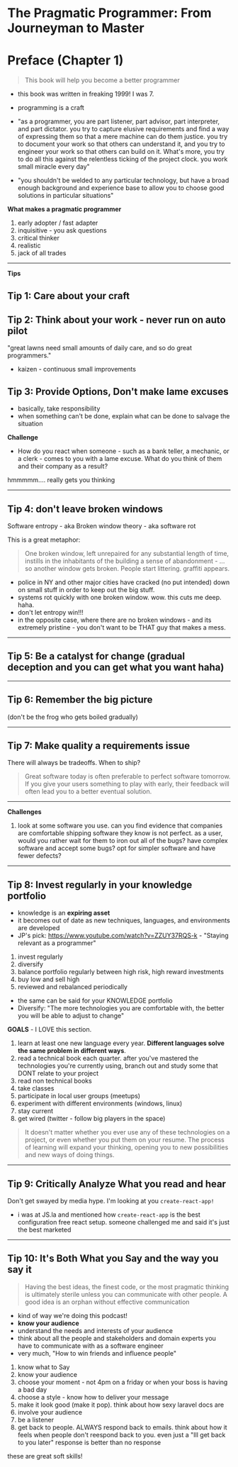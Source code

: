 # The Pragmatic Programmer: From Journeyman to Master

# Preface (Chapter 1)

> This book will help you become a better programmer

* this book was written in freaking 1999! I was 7.

* programming is a craft
* "as a programmer, you are part listener, part advisor, part interpreter, and part dictator. you try to capture elusive requirements and find a way of expressing them so that a mere machine can do them justice. you try to document your work so that others can understand it, and you try to engineer your work so that others can build on it. What's more, you try to do all this against the relentless ticking of the project clock. you work small miracle every day"
* "you shouldn't be welded to any particular technology, but have a broad enough background and experience base to allow you to choose good solutions in particular situations"

__What makes a pragmatic programmer__

1. early adopter / fast adapter
2. inquisitive - you ask questions
3. critical thinker
4. realistic
5. jack of all trades

---

__Tips__

## Tip 1: Care about your craft
## Tip 2: Think about your work - never run on auto pilot

"great lawns need small amounts of daily care, and so do great programmers."

* kaizen - continuous small improvements

## Tip 3: Provide Options, Don't make lame excuses

* basically, take responsibility
* when something can't be done, explain what can be done to salvage the situation

__Challenge__

* How do you react when someone - such as a bank teller, a mechanic, or a clerk - comes to you with a lame excuse. What do you think of them and their company as a result?

hmmmmm.... really gets you thinking

---

## Tip 4: don't leave broken windows

Software entropy - aka Broken window theory - aka software rot

This is a great metaphor:

> One broken window, left unrepaired for any substantial length of time, instills in the inhabitants of the building a sense of abandonment - ... so another window gets broken. People start littering. graffiti appears.

* police in NY and other major cities have cracked (no put intended) down on small stuff in order to keep out the big stuff.
* systems rot quickly with one broken window. wow. this cuts me deep. haha.
* don't let entropy win!!!
* in the opposite case, where there are no broken windows - and its extremely pristine - you don't want to be THAT guy that makes a mess.

---

## Tip 5: Be a catalyst for change (gradual deception and you can get what you want haha)

---

## Tip 6: Remember the big picture

(don't be the frog who gets boiled gradually)

---

## Tip 7: Make quality a requirements issue

There will always be tradeoffs. When to ship?

> Great software today is often preferable to perfect software tomorrow. If you give your users something to play with early, their feedback will often lead you to a better eventual solution.

---

__Challenges__

1. look at some software you use. can you find evidence that companies are comfortable shipping software they know is not perfect. as a user, would you rather wait for them to iron out all of the bugs? have complex software and accept some bugs? opt for simpler software and have fewer defects?

---

## Tip 8: Invest regularly in your knowledge portfolio

* knowledge is an **expiring asset**
* it becomes out of date as new techniques, languages, and environments are developed
* JP's pick: https://www.youtube.com/watch?v=ZZUY37RQS-k - "Staying relevant as a programmer"

1. invest regularly
2. diversify
3. balance portfolio regularly between high risk, high reward investments
4. buy low and sell high
5. reviewed and rebalanced periodically


* the same can be said for your KNOWLEDGE portfolio
* Diversify: "The more technologies you are comfortable with, the better you will be able to adjust to change"

__GOALS__ - I LOVE this section.

1. learn at least one new language every year. __Different languages solve the same problem in different ways__.
2. read a technical book each quarter. after you've mastered the technologies you're currently using, branch out and study some that DONT relate to your project
3. read non technical books
4. take classes
5. participate in local user groups (meetups)
6. experiment with different environments (windows, linux)
7. stay current
8. get wired (twitter - follow big players in the space)

> It doesn't matter whether you ever use any of these technologies on a project, or even whether you put them on your resume. The process of learning will expand your thinking, opening you to new possibilities and new ways of doing things.

---

## Tip 9: Critically Analyze What you read and hear

Don't get swayed by media hype. I'm looking at you `create-react-app!`

* i was at JS.la and mentioned how `create-react-app` is the best configuration free react setup. someone challenged me and said it's just the best marketed

---

## Tip 10: It's Both What you Say and the way you say it

> Having the best ideas, the finest code, or the most pragmatic thinking is ultimately sterile unless you can communicate with other people. A good idea is an orphan without effective communication

* kind of way we're doing this podcast!
* __know your audience__
* understand the needs and interests of your audience
* think about all the people and stakeholders and domain experts you have to communicate with as a software engineer
* very much, "How to win friends and influence people"

1. know what to Say
2. know your audience
3. choose your moment - not 4pm on a friday or when your boss is having a bad day
4. choose a style - know how to deliver your message
5. make it look good (make it pop). think about how sexy laravel docs are
6. involve your audience
7. be a listener
8. get back to people. ALWAYS respond back to emails. think about how it feels when people don't reespond back to you. even just a "Ill get back to you later" response is better than no response

these are great soft skills!
